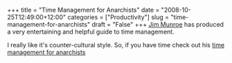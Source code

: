 +++
title = "Time Management for Anarchists"
date = "2008-10-25T12:49:00+12:00"
categories = ["Productivity"]
slug = "time-management-for-anarchists"
draft = "False"
+++
[Jim Munroe](http://nomediakings.org/about) has produced a very entertaining
and helpful guide to time management.

I really like it's counter-cultural style. So, if you have time check out his
[time management for
anarchists](http://nomediakings.org/vidz/time_management_for_anarchists_the_movie.html)

